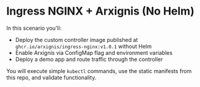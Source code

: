 # Ingress NGINX + Arxignis (No Helm)

In this scenario you'll:

- Deploy the custom controller image published at `ghcr.io/arxignis/ingress-nginx:v1.0.1` without Helm
- Enable Arxignis via ConfigMap flag and environment variables
- Deploy a demo app and route traffic through the controller

You will execute simple `kubectl` commands, use the static manifests from this repo, and validate functionality.



